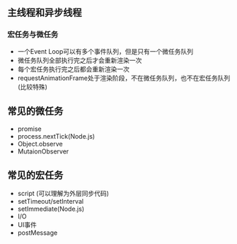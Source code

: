 ## 主线程和异步线程

### 宏任务与微任务
+ 一个Event Loop可以有多个事件队列，但是只有一个微任务队列
+ 微任务队列全部执行完之后才会重新渲染一次
+ 每个宏任务执行完之后都会重新渲染一次
+ requestAnimationFrame处于渲染阶段，不在微任务队列，也不在宏任务队列(比较特殊)

## 常见的微任务
+ promise
+ process.nextTick(Node.js)
+ Object.observe
+ MutaionObserver

## 常见的宏任务
+ script (可以理解为外层同步代码)
+ setTimeout/setInterval
+ setImmediate(Node.js)
+ I/O
+ UI事件
+ postMessage